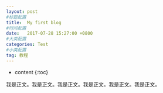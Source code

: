 ```yaml
---
layout: post
#标题配置
title:  My first blog
#时间配置
date:   2017-07-28 15:27:00 +0800
#大类配置
categories: Test
#小类配置
tag: 教程
---
```


* content
{:toc}


我是正文。我是正文。我是正文。我是正文。我是正文。我是正文。